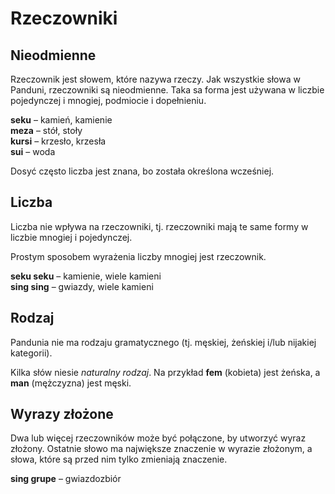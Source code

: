 # Rzeczowniki

## Nieodmienne

Rzeczownik jest słowem, które nazywa rzeczy. Jak wszystkie słowa w Panduni, rzeczowniki są nieodmienne. Taka sa forma jest używana w liczbie pojedynczej i mnogiej, podmiocie i dopełnieniu.

**seku**
– kamień, kamienie  
**meza**
– stół, stoły  
**kursi**
– krzesło, krzesła  
**sui**
– woda

Dosyć często liczba jest znana, bo została określona wcześniej.

## Liczba

Liczba nie wpływa na rzeczowniki, tj. rzeczowniki mają te same formy w liczbie mnogiej i pojedynczej.

Prostym sposobem wyrażenia liczby mnogiej jest rzeczownik.

**seku seku**
– kamienie, wiele kamieni  
**sing sing**
– gwiazdy, wiele kamieni

## Rodzaj

Pandunia nie ma rodzaju gramatycznego (tj. męskiej, żeńskiej i/lub nijakiej kategorii).

Kilka słów niesie _naturalny rodzaj_. Na przykład **fem** (kobieta) jest żeńska, a **man** (mężczyzna) jest męski.

## Wyrazy złożone

Dwa lub więcej rzeczowników może być połączone, by utworzyć wyraz złożony. Ostatnie słowo ma największe znaczenie w wyrazie złożonym, a słowa, które są przed nim tylko zmieniają znaczenie.

**sing grupe**
– gwiazdozbiór

